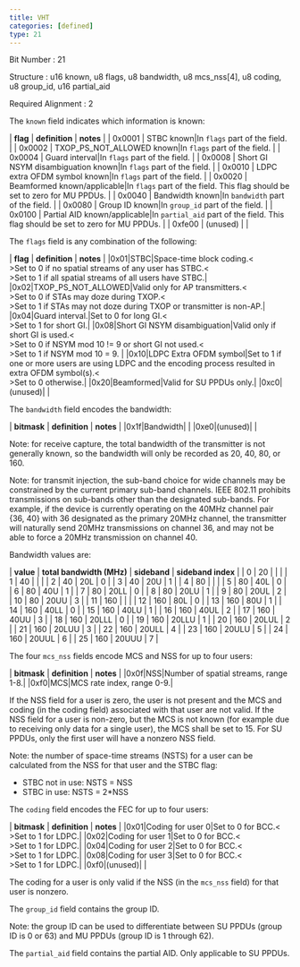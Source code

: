 ```yaml
---
title: VHT
categories: [defined]
type: 21
---
```

Bit Number
: 21

Structure
: u16 known, u8 flags, u8 bandwidth, u8 mcs\_nss\[4\], u8
coding, u8 group\_id, u16 partial\_aid

Required Alignment
: 2

The `known` field indicates which information is known:

| **flag** | **definition** | **notes** |
| 0x0001 | STBC known|In `flags` part of the field. |
| 0x0002 | TXOP_PS_NOT_ALLOWED known|In `flags` part of the field. |
| 0x0004 | Guard interval|In `flags` part of the field. |
| 0x0008 | Short GI NSYM disambiguation known|In `flags` part of the field. |
| 0x0010 | LDPC extra OFDM symbol known|In `flags` part of the field. |
| 0x0020 | Beamformed known/applicable|In `flags` part of the field. This flag should be set to zero for MU PPDUs. |
| 0x0040 | Bandwidth known|In `bandwidth` part of the field. |
| 0x0080 | Group ID known|In `group_id` part of the field. |
| 0x0100 | Partial AID known/applicable|In `partial_aid` part of the field. This flag should be set to zero for MU PPDUs. |
| 0xfe00 | (unused) | |

The `flags` field is any combination of the following:

| **flag** | **definition** | **notes** |
|0x01|STBC|Space-time block coding.<<BR>>Set to 0 if no spatial streams of any user has STBC.<<BR>>Set to 1 if all spatial streams of all users have STBC.|
|0x02|TXOP_PS_NOT_ALLOWED|Valid only for AP transmitters.<<BR>>Set to 0 if STAs may doze during TXOP.<<BR>>Set to 1 if STAs may not doze during TXOP or transmitter is non-AP.|
|0x04|Guard interval.|Set to 0 for long GI.<<BR>>Set to 1 for short GI.|
|0x08|Short GI NSYM disambiguation|Valid only if short GI is used.<<BR>>Set to 0 if NSYM mod 10 != 9 or short GI not used.<<BR>>Set to 1 if NSYM mod 10 = 9. |
|0x10|LDPC Extra OFDM symbol|Set to 1 if one or more users are using LDPC and the encoding process resulted in extra OFDM symbol(s).<<BR>>Set to 0 otherwise.|
|0x20|Beamformed|Valid for SU PPDUs only.|
|0xc0|(unused)| |

The `bandwidth` field encodes the bandwidth:

| **bitmask** | **definition** | **notes** |
|0x1f|Bandwidth| |
|0xe0|(unused)| |

Note: for receive capture, the total bandwidth of the transmitter is not
generally known, so the bandwidth will only be recorded as 20, 40, 80,
or 160.

Note: for transmit injection, the sub-band choice for wide channels may
be constrained by the current primary sub-band channels. IEEE 802.11
prohibits transmissions on sub-bands other than the designated
sub-bands. For example, if the device is currently operating on the
40MHz channel pair {36, 40} with 36 designated as the primary 20MHz
channel, the transmitter will naturally send 20MHz transmissions on
channel 36, and may not be able to force a 20MHz transmission on channel
40.

Bandwidth values are:

| **value** | **total bandwidth (MHz)** | **sideband** | **sideband index** |
| 0 | 20 |   |   |
| 1 | 40 |   |   |
| 2 | 40 | 20L | 0 |
| 3 | 40 | 20U | 1 |
| 4 | 80 |   |   |
| 5 | 80 | 40L | 0 |
| 6 | 80 | 40U | 1 |
| 7 | 80 | 20LL | 0 |
| 8 | 80 | 20LU | 1 |
| 9 | 80 | 20UL | 2 |
| 10 | 80 | 20UU | 3 |
| 11 | 160 |   |   |
| 12 | 160 | 80L | 0 |
| 13 | 160 | 80U | 1 |
| 14 | 160 | 40LL | 0 |
| 15 | 160 | 40LU | 1 |
| 16 | 160 | 40UL | 2 |
| 17 | 160 | 40UU | 3 |
| 18 | 160 | 20LLL | 0 |
| 19 | 160 | 20LLU | 1 |
| 20 | 160 | 20LUL | 2 |
| 21 | 160 | 20LUU | 3 |
| 22 | 160 | 20ULL | 4 |
| 23 | 160 | 20ULU | 5 |
| 24 | 160 | 20UUL | 6 |
| 25 | 160 | 20UUU | 7 |

The four `mcs_nss` fields encode MCS and NSS for up to four users:

| **bitmask** | **definition** | **notes** |
|0x0f|NSS|Number of spatial streams, range 1-8.|
|0xf0|MCS|MCS rate index, range 0-9.|

If the NSS field for a user is zero, the user is not present and the MCS
and coding (in the coding field) associated with that user are not
valid. If the NSS field for a user is non-zero, but the MCS is not known
(for example due to receiving only data for a single user), the MCS
shall be set to 15. For SU PPDUs, only the first user will have a
nonzero NSS field.

Note: the number of space-time streams (NSTS) for a user can be
calculated from the NSS for that user and the STBC flag:

-   STBC not in use: NSTS = NSS
-   STBC in use: NSTS = 2\*NSS

The `coding` field encodes the FEC for up to four users:

| **bitmask** | **definition** | **notes** |
|0x01|Coding for user 0|Set to 0 for BCC.<<BR>>Set to 1 for LDPC.|
|0x02|Coding for user 1|Set to 0 for BCC.<<BR>>Set to 1 for LDPC.|
|0x04|Coding for user 2|Set to 0 for BCC.<<BR>>Set to 1 for LDPC.|
|0x08|Coding for user 3|Set to 0 for BCC.<<BR>>Set to 1 for LDPC.|
|0xf0|(unused)| |

The coding for a user is only valid if the NSS (in the `mcs_nss` field)
for that user is nonzero.

The `group_id` field contains the group ID.

Note: the group ID can be used to differentiate between SU PPDUs (group
ID is 0 or 63) and MU PPDUs (group ID is 1 through 62).

The `partial_aid` field contains the partial AID. Only applicable to SU
PPDUs.
